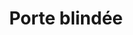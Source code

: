 ---
eleventyNavigation:
  key: Blindee
  parent: Services
  order: 6
  title: 'Porte blindée'
title: 'Porte blindée'
permalink: "services/{{ title | slugify }}.html"
layout: 'layouts/home.html'

---